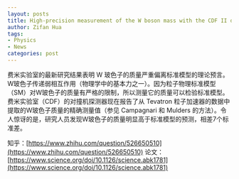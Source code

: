 ```yaml
---
layout: posts
title: High-precision measurement of the W boson mass with the CDF II detector
author: Zifan Hua
tags:
- Physics
- News
categories: post
---
```


费米实验室的最新研究结果表明 W 玻色子的质量严重偏离标准模型的理论预言。W玻色子传递弱相互作用（物理学中的基本力之一）。因为粒子物理标准模型（SM）对W玻色子的质量有严格的限制，所以测量它的质量可以检验标准模型。费米实验室（CDF）的对撞机探测器现在报告了从 Tevatron 粒子加速器的数据中提取的W玻色子质量的精确测量值（参见 Campagnari 和 Mulders 的方法）。令人惊讶的是，研究人员发现W玻色子的质量明显高于标准模型的预测，相差7个标准差。

知乎：[https://www.zhihu.com/question/526650510](https://www.zhihu.com/question/526650510)
论文：[https://www.science.org/doi/10.1126/science.abk1781](https://www.science.org/doi/10.1126/science.abk1781)